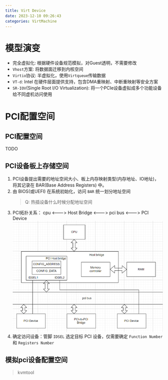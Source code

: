 ```yaml
---
title: Virt Device
date: 2023-12-10 09:26:43
categories: VirtMachine
---
```


# 模型演变
+ 完全虚拟化: 根据硬件设备规范模拟，对Guest透明，不需要修改
+ `Vhost`方案: 将数据面迁移到内核空间
+ `Virtio`协议: 半虚拟化，使用`Virtqueue`传输数据
+ `VT-d`: Intel 在硬件层面提供支持，包含DMA重映射、中断重映射等安全方案
+ `SR-IOV`(Single Root I/O Virtualization): 将一个PCIe设备虚拟成多个功能设备给不同虚机访问使用

# PCI配置空间

## PCI配置空间
TODO

## PCI设备板上存储空间
1. PCI设备提出需要的地址空间大小、板上内存映射类型(内存地址、IO地址)，将其记录在 BAR(Base Address Registers) 中。
2. 由 BIOS(或UEFI) 在系统初始化，访问 `BAR` 统一划分地址空间
    > Q: 热插设备什么时候分配地址空间
3. PCI拓扑关系： cpu <---> Host Bridge <---> pci bus <---> PCI Device
    ![PCI拓扑关系](https://raw.githubusercontent.com/Gjorn4389/Gjorn4389.github.io/source/images/vfio/cpu_pci_topology.png)
4. 确定访问设备：管脚 `IDSEL` 选定目标 PCI 设备，仅需要确定 `Function Number` 和 `Registers Number`

## 模拟pci设备配置空间
> kvmtool
